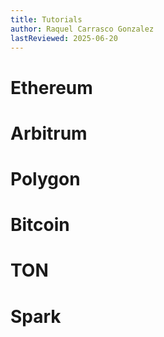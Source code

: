 ```yaml
---
title: Tutorials
author: Raquel Carrasco Gonzalez
lastReviewed: 2025-06-20
---
```


# Ethereum

# Arbitrum

# Polygon

# Bitcoin

# TON

# Spark